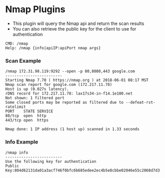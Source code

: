 # Nmap Plugins

* This plugin will query the Nmap api and return the scan results
* You can also retrieve the public key for the client to use for authentication

```
CMD: /nmap
Help: /nmap {info|apiIP:apiPort nmap args}
```

### Scan Example

```
/nmap 172.31.98.119:9292 --open -p 80,8080,443 google.com
-------------------------
Starting Nmap 7.70 ( https://nmap.org ) at 2018-06-01 08:17 MST
Nmap scan report for google.com (172.217.11.78)
Host is up (0.027s latency).
rDNS record for 172.217.11.78: lax17s34-in-f14.1e100.net
Not shown: 1 filtered port
Some closed ports may be reported as filtered due to --defeat-rst-ratelimit
PORT    STATE SERVICE
80/tcp  open  http
443/tcp open  https

Nmap done: 1 IP address (1 host up) scanned in 1.33 seconds
```

### Info Example

```
/nmap info
-------------------------
Use the following key for authentication
Public Key:804d62131da01a3acf746f0bfc6b685edee2ec4b5e8cbbe02046e55c2068d7d3
```